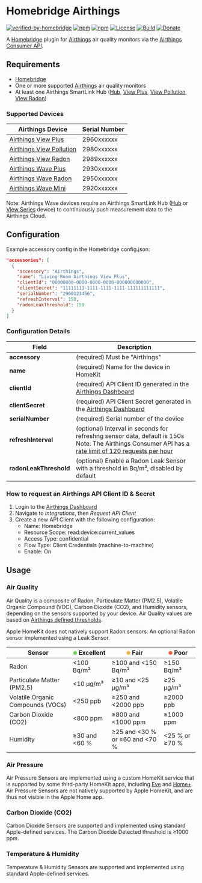 # Homebridge Airthings

[![verified-by-homebridge](https://badgen.net/badge/homebridge/verified/purple)](https://github.com/homebridge/homebridge/wiki/Verified-Plugins)
[![npm](https://badgen.net/npm/v/homebridge-airthings)](https://www.npmjs.com/package/homebridge-airthings)
[![npm](https://badgen.net/npm/dt/homebridge-airthings)](https://www.npmjs.com/package/homebridge-airthings)
[![License](https://badgen.net/github/license/michaelahern/homebridge-airthings)](LICENSE)
[![Build](https://github.com/michaelahern/homebridge-airthings/actions/workflows/build.yml/badge.svg)](https://github.com/michaelahern/homebridge-airthings/actions/workflows/build.yml)
[![Donate](https://badgen.net/badge/Donate/PayPal/green)](https://paypal.me/michaeljahern)

A [Homebridge](https://homebridge.io) plugin for
[Airthings](https://www.airthings.com) air quality monitors via the 
[Airthings Consumer API](https://developer.airthings.com/consumer-api-docs/).

## Requirements

 * [Homebridge](https://homebridge.io/)
 * One or more supported [Airthings](https://www.airthings.com/) air quality monitors
 * At least one Airthings SmartLink Hub ([Hub](https://www.airthings.com/hub), [View Plus](https://www.airthings.com/view-plus), [View Pollution](https://www.airthings.com/view-pollution), [View Radon](https://www.airthings.com/view-radon))

### Supported Devices

| Airthings Device                                                     | Serial Number |
| -------------------------------------------------------------------- | ------------- |
| [Airthings View Plus](https://www.airthings.com/view-plus)           | 2960xxxxxx    |
| [Airthings View Pollution](https://www.airthings.com/view-pollution) | 2980xxxxxx    |
| [Airthings View Radon](https://www.airthings.com/view-radon)         | 2989xxxxxx    |
| [Airthings Wave Plus](https://www.airthings.com/wave-plus)           | 2930xxxxxx    |
| [Airthings Wave Radon](https://www.airthings.com/wave-radon)         | 2950xxxxxx    |
| [Airthings Wave Mini](https://www.airthings.com/wave-mini)           | 2920xxxxxx    |

Note: Airthings Wave devices require an Airthings SmartLink Hub ([Hub](https://www.airthings.com/hub) or [View Series](https://www.airthings.com/for-home) device) to continuously push measurement data to the Airthings Cloud.

## Configuration

Example accessory config in the Homebridge config.json:

```json
"accessories": [
  {
    "accessory": "Airthings",
    "name": "Living Room Airthings View Plus",
    "clientId": "00000000-0000-0000-0000-000000000000",
    "clientSecret": "11111111-1111-1111-1111-111111111111",
    "serialNumber": "2960123456",
    "refreshInterval": 150,
    "radonLeakThreshold": 150
  }
]
```

### Configuration Details

Field           	     | Description
-----------------------|------------
**accessory**   	     | (required) Must be "Airthings"
**name**					     | (required) Name for the device in HomeKit
**clientId**			     | (required) API Client ID generated in the [Airthings Dashboard](https://dashboard.airthings.com)
**clientSecret**	     | (required) API Client Secret generated in the [Airthings Dashboard](https://dashboard.airthings.com)
**serialNumber**	     | (required) Serial number of the device
**refreshInterval**	   | (optional) Interval in seconds for refreshng sensor data, default is 150s<br/>Note: The Airthings Consumer API has a [rate limit of 120 requests per hour](https://developer.airthings.com/docs/api-rate-limit#airthings-consumer)
**radonLeakThreshold** | (optional) Enable a Radon Leak Sensor with a threshold in Bq/m³, disabled by default

### How to request an Airthings API Client ID & Secret

1. Login to the [Airthings Dashboard](https://dashboard.airthings.com)
2. Navigate to *Integrations*, then *Request API Client*
3. Create a new API Client with the following configuration:
    * Name: Homebridge
    * Resource Scope: read:device:current_values
    * Access Type: confidential
    * Flow Type: Client Credentials (machine-to-machine)
    * Enable: On

## Usage

### Air Quality

Air Quality is a composite of Radon, Particulate Matter (PM2.5), Volatile Organic Compound (VOC), Carbon Dioxide (CO2), and Humidity sensors, depending on the  sensors supported by your device. Air Quality values are based on [Airthings defined thresholds](https://help.airthings.com/en/articles/5367327-view-understanding-the-sensor-thresholds).

Apple HomeKit does not natively support Radon sensors. An optional Radon sensor implemented using a Leak Sensor.

Sensor | <svg height="10" width="10"><circle cx="5" cy="5" r="5" fill="#6dd559"></circle></svg> Excellent | <svg height="10" width="10"><circle cx="5" cy="5" r="5" fill="#f5b444"></circle></svg> Fair | <svg height="10" width="10"><circle cx="5" cy="5" r="5" fill="#ff5b32"></circle></svg> Poor |
----------------------------------|---------------|--------------------------------|----------------|
Radon                             | <100 Bq/m³    | ≥100 and <150 Bq/m³            | ≥150 Bq/m³     |
Particulate Matter (PM2.5)        | <10 μg/m³     | ≥10 and <25 μg/m³              | ≥25 μg/m³      |
Volatile Organic Compounds (VOCs) | <250 ppb      | ≥250 and <2000 ppb             | ≥2000 ppb      |
Carbon Dioxide (CO2)              | <800 ppm      | ≥800 and <1000 ppm             | ≥1000 ppm      |
Humidity                          | ≥30 and <60 % | ≥25 and <30 % or ≥60 and <70 % | <25 % or ≥70 % |

### Air Pressure

Air Pressure Sensors are implemented using a custom HomeKit service that is supported by some third-party HomeKit apps, including [Eve](https://www.evehome.com/en-us/eve-app) and [Home+](https://hochgatterer.me/home+/). Air Pressure Sensors are not natively supported by Apple HomeKit, and are thus not visible in the Apple Home app.

### Carbon Dioxide (CO2)

Carbon Dioxide Sensors are supported and implemented using standard Apple-defined services. The Carbon Dioxide Detected threshold is ≥1000 ppm.

### Temperature & Humidity

Temperature & Humidity Sensors are supported and implemented using standard Apple-defined services.

